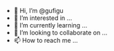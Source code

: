 - 👋 Hi, I’m @gufigu
- 👀 I’m interested in ...
- 🌱 I’m currently learning ...
- 💞️ I’m looking to collaborate on ...
- 📫 How to reach me ...

<!---
gufigu/gufigu is a ✨ special ✨ repository because its `README.md` (this file) appears on your GitHub profile.
You can click the Preview link to take a look at your changes.
--->
